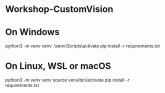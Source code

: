 # Workshop-CustomVision

# On Windows
python3 -m venv venv
.\venv\Scripts\activate
pip install -r requirements.txt

# On Linux, WSL or macOS
python3 -m venv venv
source venv/bin/activate
pip install -r requirements.txt